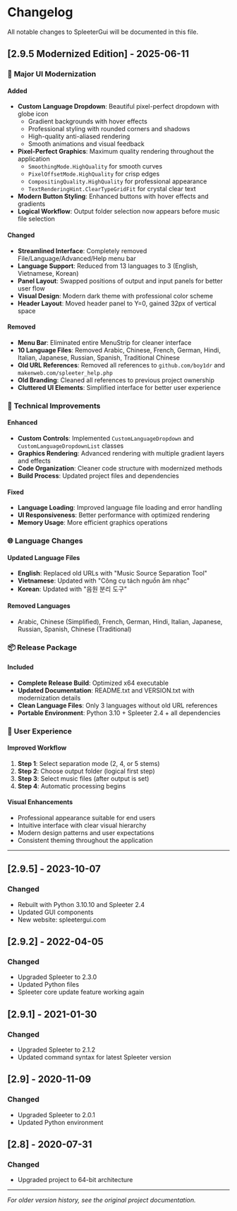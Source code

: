 # Changelog

All notable changes to SpleeterGui will be documented in this file.

## [2.9.5 Modernized Edition] - 2025-06-11

### 🎨 **Major UI Modernization**

#### Added
- **Custom Language Dropdown**: Beautiful pixel-perfect dropdown with globe icon
  - Gradient backgrounds with hover effects
  - Professional styling with rounded corners and shadows
  - High-quality anti-aliased rendering
  - Smooth animations and visual feedback
- **Pixel-Perfect Graphics**: Maximum quality rendering throughout the application
  - `SmoothingMode.HighQuality` for smooth curves
  - `PixelOffsetMode.HighQuality` for crisp edges
  - `CompositingQuality.HighQuality` for professional appearance
  - `TextRenderingHint.ClearTypeGridFit` for crystal clear text
- **Modern Button Styling**: Enhanced buttons with hover effects and gradients
- **Logical Workflow**: Output folder selection now appears before music file selection

#### Changed
- **Streamlined Interface**: Completely removed File/Language/Advanced/Help menu bar
- **Language Support**: Reduced from 13 languages to 3 (English, Vietnamese, Korean)
- **Panel Layout**: Swapped positions of output and input panels for better user flow
- **Visual Design**: Modern dark theme with professional color scheme
- **Header Layout**: Moved header panel to Y=0, gained 32px of vertical space

#### Removed
- **Menu Bar**: Eliminated entire MenuStrip for cleaner interface
- **10 Language Files**: Removed Arabic, Chinese, French, German, Hindi, Italian, Japanese, Russian, Spanish, Traditional Chinese
- **Old URL References**: Removed all references to `github.com/boy1dr` and `makenweb.com/spleeter_help.php`
- **Old Branding**: Cleaned all references to previous project ownership
- **Cluttered UI Elements**: Simplified interface for better user experience

### 🔧 **Technical Improvements**

#### Enhanced
- **Custom Controls**: Implemented `CustomLanguageDropdown` and `CustomLanguageDropdownList` classes
- **Graphics Rendering**: Advanced rendering with multiple gradient layers and effects
- **Code Organization**: Cleaner code structure with modernized methods
- **Build Process**: Updated project files and dependencies

#### Fixed
- **Language Loading**: Improved language file loading and error handling
- **UI Responsiveness**: Better performance with optimized rendering
- **Memory Usage**: More efficient graphics operations

### 🌐 **Language Changes**

#### Updated Language Files
- **English**: Replaced old URLs with "Music Source Separation Tool"
- **Vietnamese**: Updated with "Công cụ tách nguồn âm nhạc"
- **Korean**: Updated with "음원 분리 도구"

#### Removed Languages
- Arabic, Chinese (Simplified), French, German, Hindi, Italian, Japanese, Russian, Spanish, Chinese (Traditional)

### 📦 **Release Package**

#### Included
- **Complete Release Build**: Optimized x64 executable
- **Updated Documentation**: README.txt and VERSION.txt with modernization details
- **Clean Language Files**: Only 3 languages without old URL references
- **Portable Environment**: Python 3.10 + Spleeter 2.4 + all dependencies

### 🎯 **User Experience**

#### Improved Workflow
1. **Step 1**: Select separation mode (2, 4, or 5 stems)
2. **Step 2**: Choose output folder (logical first step)
3. **Step 3**: Select music files (after output is set)
4. **Step 4**: Automatic processing begins

#### Visual Enhancements
- Professional appearance suitable for end users
- Intuitive interface with clear visual hierarchy
- Modern design patterns and user expectations
- Consistent theming throughout the application

---

## [2.9.5] - 2023-10-07

### Changed
- Rebuilt with Python 3.10.10 and Spleeter 2.4
- Updated GUI components
- New website: spleetergui.com

## [2.9.2] - 2022-04-05

### Changed
- Upgraded Spleeter to 2.3.0
- Updated Python files
- Spleeter core update feature working again

## [2.9.1] - 2021-01-30

### Changed
- Upgraded Spleeter to 2.1.2
- Updated command syntax for latest Spleeter version

## [2.9] - 2020-11-09

### Changed
- Upgraded Spleeter to 2.0.1
- Updated Python environment

## [2.8] - 2020-07-31

### Changed
- Upgraded project to 64-bit architecture

---

*For older version history, see the original project documentation.*
